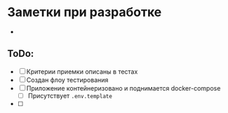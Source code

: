 # Заметки при разработке

* 

## ToDo:

- [ ] Критерии приемки описаны в тестах
- [ ] Создан флоу тестирования
- [ ] Приложение контейнеризовано и поднимается docker-compose
  - [ ] Присутствует `.env.template`
- [ ] 